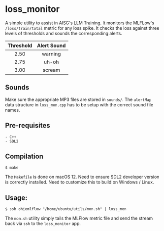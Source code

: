 # loss_monitor

A simple utility to assist in AISG's LLM Training.
It monitors the MLFLow's `/loss/train/total` metric for any loss spike.
It checks the loss against three levels of thresholds and sounds the corresponding alerts.

| Threshold | Alert Sound  |
|:---------:|:------------:|
| 2.50      | warning      |
| 2.75      | uh-oh        |
| 3.00      | scream       |

## Sounds
Make sure the appropriate MP3 files are stored in `sounds/`. 
The `alertMap` data structure in `loss_mon.cpp` has to be 
setup with the correct sound file names.

## Pre-requisites
    - C++
    - SDL2

## Compilation
    $ make

The `Makefile` is done on macOS 12.
Need to ensure SDL2 developer version is correctly installed.
Need to customize this to build on Windows / Linux.

## Usage:
    $ ssh ohiomlflow "/home/ubuntu/utils/mon.sh" | loss_mon

The `mon.sh` utility simply tails the MLFlow metric file and send the stream back via `ssh` to the `loss_monitor` app.
